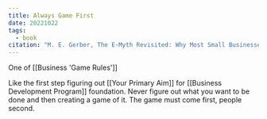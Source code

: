 ```yaml
---
title: Always Game First
date: 20221022
tags:
  - book
citation: "M. E. Gerber, The E-Myth Revisited: Why Most Small Businesses Don’t Work and What to Do About It. Harper Collins, 2009."
---
```

One of [[Business 'Game Rules']]

Like the first step figuring out [[Your Primary Aim]] for [[Business Development Program]] foundation. Never figure out what you want to be done and then creating a game of it. The game must come first, people second.